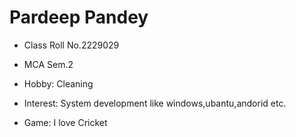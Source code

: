 # Pardeep Pandey

* Class Roll No.2229029 

* MCA Sem.2

* Hobby: Cleaning

* Interest: System development like windows,ubantu,andorid etc.

* Game: I love Cricket
